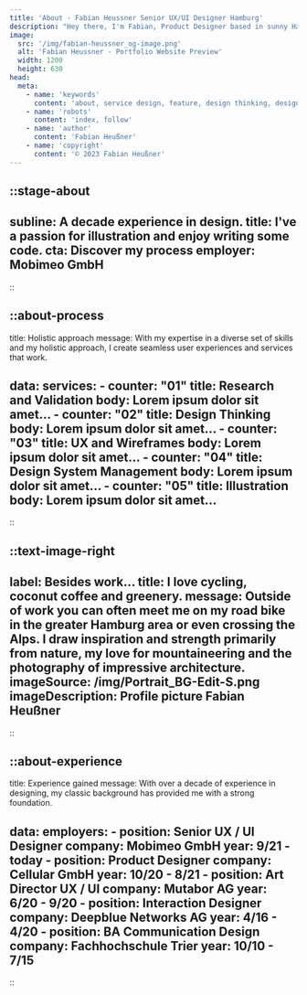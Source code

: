 ```yaml
---
title: 'About · Fabian Heussner Senior UX/UI Designer Hamburg'
description: "Hey there, I'm Fabian, Product Designer based in sunny Hamburg."
image:
  src: '/img/fabian-heussner_og-image.png'
  alt: 'Fabian Heussner · Portfolio Website Preview'
  width: 1200
  height: 630
head:
  meta:
    - name: 'keywords'
      content: 'about, service design, feature, design thinking, design, ux, ui, ux/ui, product design, designer, agile, ux research, wireframes, prototyping, ux writing, design systems, components, figma, hamburg'
    - name: 'robots'
      content: 'index, follow'
    - name: 'author'
      content: 'Fabian Heußner'
    - name: 'copyright'
      content: '© 2023 Fabian Heußner'
---
```




::stage-about
---
subline: A decade experience in design.
title: I've a passion for illustration and enjoy writing some code.
cta: Discover my process
employer: Mobimeo GmbH
---
<!-- I've a passion for illustration and enjoy writing code. -->
::

::about-process
---
title: Holistic approach
message: With my expertise in a diverse set of skills and my holistic approach, I create seamless user experiences and services that work. 

data:
    services:
      - counter: "01"
        title: Research and Validation
        body: Lorem ipsum dolor sit amet…
      - counter: "02"
        title: Design Thinking
        body: Lorem ipsum dolor sit amet…
      - counter: "03"
        title: UX and Wireframes
        body: Lorem ipsum dolor sit amet…
      - counter: "04"
        title: Design System Management
        body: Lorem ipsum dolor sit amet…
      - counter: "05"
        title: Illustration
        body: Lorem ipsum dolor sit amet…     
---
::


::text-image-right
---
label: Besides work…
title: I love cycling, coconut coffee and greenery.
message: Outside of work you can often meet me on my road bike in the greater Hamburg area or even crossing the Alps. I draw inspiration and strength primarily from nature, my love for mountaineering and the photography of impressive architecture. 
imageSource: /img/Portrait_BG-Edit-S.png
imageDescription: Profile picture Fabian Heußner
---
::


::about-experience
---
title: Experience gained
message: With over a decade of experience in designing, my classic background has provided me with a strong foundation.

data:
    employers:
      - position: Senior UX / UI Designer
        company: Mobimeo GmbH
        year: 9/21 - today
      - position: Product Designer
        company: Cellular GmbH
        year: 10/20 - 8/21
      - position: Art Director UX / UI
        company: Mutabor AG
        year: 6/20 - 9/20
      - position: Interaction Designer
        company: Deepblue Networks AG
        year: 4/16 - 4/20
      - position: BA Communication Design
        company: Fachhochschule Trier
        year: 10/10 - 7/15
---
::

